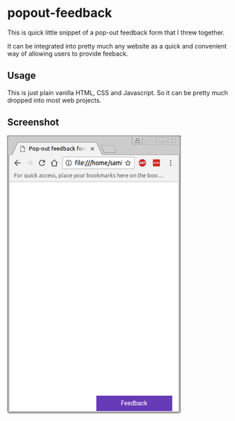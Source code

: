 # popout-feedback

This is quick little snippet of a pop-out feedback form that I threw together.

It can be integrated into pretty much any website as a quick and convenient way of allowing users to provide feeback.

## Usage

This is just plain vanilla HTML, CSS and Javascript. So it can be pretty much dropped into most web projects.

## Screenshot

![Pop-out feedback form](/screenshot.gif?raw=true "Pop-out feedback form")
